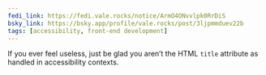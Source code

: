 ```yaml
---
fedi_link: https://fedi.vale.rocks/notice/ArmO4ONvvlpk0RrDiS
bsky_link: https://bsky.app/profile/vale.rocks/post/3ljpmmduev22b
tags: [accessibility, front-end development]
---
```


If you ever feel useless, just be glad you aren’t the HTML `title` attribute as handled in accessibility contexts.
